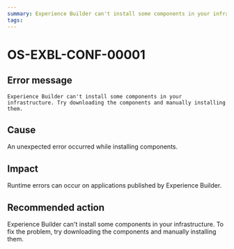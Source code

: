 ```yaml
---
summary: Experience Builder can't install some components in your infrastructure. Try downloading the components and manually installing them. 
tags:
---
```


# OS-EXBL-CONF-00001

## Error message

`Experience Builder can't install some components in your infrastructure. Try downloading the components and manually installing them.`

## Cause

An unexpected error occurred while installing components.

## Impact

Runtime errors can occur on applications published by Experience Builder.

## Recommended action

Experience Builder can't install some components in your infrastructure. To fix the problem, try downloading the components and manually installing them.
